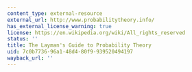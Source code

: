```yaml
---
content_type: external-resource
external_url: http://www.probabilitytheory.info/
has_external_license_warning: true
license: https://en.wikipedia.org/wiki/All_rights_reserved
status: ''
title: The Layman's Guide to Probability Theory
uid: 7c0b7736-96a1-48d4-80f9-939520494197
wayback_url: ''
---
```

